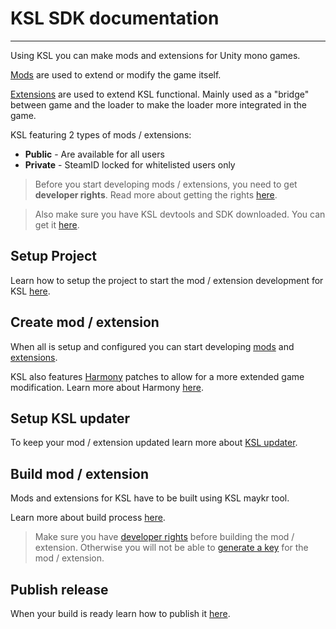 ﻿# KSL SDK documentation

---

Using KSL you can make mods and extensions for Unity mono games.

[Mods](mods.md) are used to extend or modify the game itself.

[Extensions](extensions.md) are used to extend KSL functional. Mainly used as a "bridge" between game and the loader to make the loader more integrated in the game.

KSL featuring 2 types of mods / extensions:

* **Public** - Are available for all users
* **Private** - SteamID locked for whitelisted users only

> Before you start developing mods / extensions, you need to get **developer rights**. Read more about getting the rights [here](developer_rights.md).

> Also make sure you have KSL devtools and SDK downloaded. You can get it [here](https://github.com/trbflxr/ksl_sdk).

## Setup Project

Learn how to setup the project to start the mod / extension development for KSL [here](setup_project.md).

## Create mod / extension

When all is setup and configured you can start developing [mods](mods.md) and [extensions](extensions.md).

KSL also features [Harmony](https://github.com/pardeike/Harmony) patches to allow for a more extended game modification.
Learn more about Harmony [here](https://harmony.pardeike.net/).

## Setup KSL updater

To keep your mod / extension updated learn more about [KSL updater](updater.md).

## Build mod / extension

Mods and extensions for KSL have to be built using KSL maykr tool.

Learn more about build process [here](maykr.md).

> Make sure you have [developer rights](developer_rights.md) before building the mod / extension. Otherwise you will not be able to [generate a key](control_panel.md) for the mod / extension.

## Publish release

When your build is ready learn how to publish it [here](publish.md).
